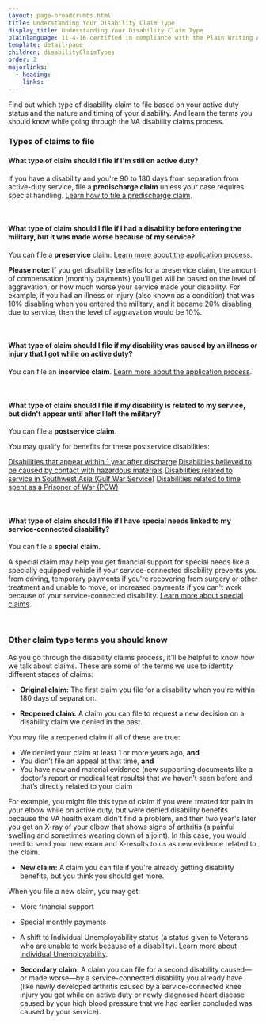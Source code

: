 ```yaml
---
layout: page-breadcrumbs.html
title: Understanding Your Disability Claim Type
display_title: Understanding Your Disability Claim Type
plainlanguage: 11-4-16 certified in compliance with the Plain Writing Act
template: detail-page
children: disabilityClaimTypes
order: 2
majorlinks:
  - heading: 
    links:
---
```


<div class="va-introtext">

Find out which type of disability claim to file based on your active duty status and the nature and timing of your disability. And learn the terms you should know while going through the VA disability claims process.

### Types of claims to file 
  
#### What type of claim should I file if I'm still on active duty?
If you have a disability and you're 90 to 180 days from separation from active-duty service, file a **predischarge claim** unless your case requires special handling. [Learn how to file a predischarge claim](/disability-benefits/apply/claim-types/predischarge-claim/).

<br>
  
#### What type of claim should I file if I had a disability before entering the military, but it was made worse because of my service?

You can file a **preservice** claim. [Learn more about the application process](/disability/apply/).

**Please note:** If you get disability benefits for a preservice claim, the amount of compensation (monthly payments) you’ll get will be based on the level of aggravation, or how much worse your service made your disability. For example, if you had an illness or injury (also known as a condition) that was 10% disabling when you entered the military, and it became 20% disabling due to service, then the level of aggravation would be 10%.

<br>

#### What type of claim should I file if my disability was caused by an illness or injury that I got while on active duty?

You can file an **inservice claim**. [Learn more about the application process](/disability/apply/).

<br>

#### What type of claim should I file if my disability is related to my service, but didn't appear until after I left the military?

You can file a **postservice claim**. 

You may qualify for benefits for these postservice disabilities:

[Disabilities that appear within 1 year after discharge](/disability-benefits/apply/one-year/)
[Disabilities believed to be caused by contact with hazardous materials](/disability-benefits/conditions/exposure-to-hazardous-materials/)
[Disabilities related to service in Southwest Asia (Gulf War Service)](/disability-benefits/conditions/exposure-to-hazardous-materials/gulf-war-illness/)
[Disabilities related to time spent as a Prisoner of War (POW)](https://www.vets.gov/disability-benefits/conditions/pow/)

<br>

#### What type of claim should I file if I have special needs linked to my service-connected disability?
You can file a **special claim**. 

A special claim may help you get financial support for special needs like a specially equipped vehicle if your service-connected disability prevents you from driving, temporary payments if you're recovering from surgery or other treatment and unable to move, or increased payments if you can't work because of your service-connected disability. [Learn more about special claims](/disability-benefits/conditions/special-claims/).

<br>

### Other claim type terms you should know

As you go through the disability claims process, it'll be helpful to know how we talk about claims. These are some of the terms we use to identity different stages of claims:

- **Original claim:** The first claim you file for a disability when you're within 180 days of separation.

- **Reopened claim:** A claim you can file to request a new decision on a disability claim we denied in the past.

You may file a reopened claim if all of these are true:
  - We denied your claim at least 1 or more years ago, **and**
  - You didn’t file an appeal at that time, **and**
  - You have new and material evidence (new supporting documents like a doctor’s report or medical test results) that we haven’t seen before and that’s directly related to your claim

For example, you might file this type of claim if you were treated for pain in your elbow while on active duty, but were denied disability benefits because the VA health exam didn't find a problem, and then two year's later you get an X-ray of your elbow that shows signs of arthritis (a painful swelling and sometimes wearing down of a joint). In this case, you would need to send your new exam and X-results to us as new evidence related to the claim.

- **New claim:** A claim you can file if you're already getting disability benefits, but you think you should get more. 

When you file a new claim, you may get:
  - More financial support
  - Special monthly payments
  - A shift to Individual Unemployability status (a status given to Veterans who are unable to work because of a disability). [Learn more about Individual Unemployability](https://www.vets.gov/disability-benefits/conditions/special-claims/individual-unemployability/).

- **Secondary claim:** A claim you can file for a second disability caused—or made worse—by a service-connected disability you already have (like newly developed arthritis caused by a service-connected knee injury you got while on active duty or newly diagnosed heart disease caused by your high blood pressure that we had earlier concluded was caused by your service).
